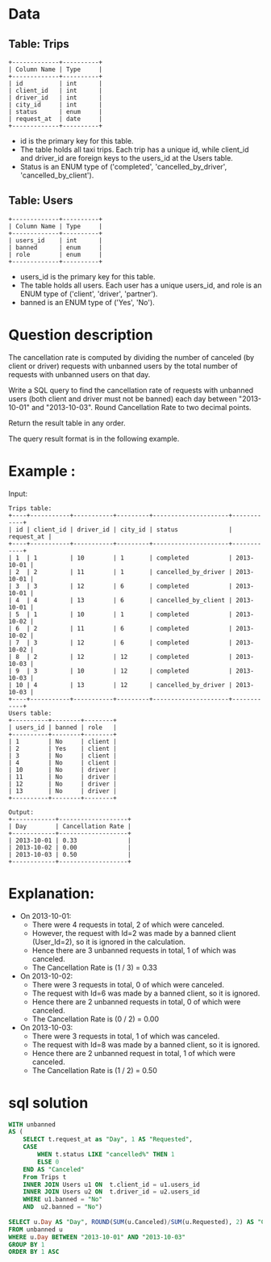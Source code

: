 # Data

## Table: Trips

```text
+-------------+----------+
| Column Name | Type     |
+-------------+----------+
| id          | int      |
| client_id   | int      |
| driver_id   | int      |
| city_id     | int      |
| status      | enum     |
| request_at  | date     |     
+-------------+----------+

```

- id is the primary key for this table.
- The table holds all taxi trips. Each trip has a unique id, while client_id and driver_id are foreign keys to the users_id at the Users table.
- Status is an ENUM type of ('completed', 'cancelled_by_driver', 'cancelled_by_client').
 

## Table: Users

```text
+-------------+----------+
| Column Name | Type     |
+-------------+----------+
| users_id    | int      |
| banned      | enum     |
| role        | enum     |
+-------------+----------+

```

- users_id is the primary key for this table.
- The table holds all users. Each user has a unique users_id, and role is an ENUM type of ('client', 'driver', 'partner').
- banned is an ENUM type of ('Yes', 'No').
 

# Question description

The cancellation rate is computed by dividing the number of canceled (by client or driver) requests with unbanned 
users by the total number of requests with unbanned users on that day.

Write a SQL query to find the cancellation rate of requests with unbanned users 
(both client and driver must not be banned) each day between "2013-10-01" and "2013-10-03". Round Cancellation Rate to two decimal points.

Return the result table in any order.

The query result format is in the following example.

 

# Example :

Input: 

```text
Trips table:
+----+-----------+-----------+---------+---------------------+------------+
| id | client_id | driver_id | city_id | status              | request_at |
+----+-----------+-----------+---------+---------------------+------------+
| 1  | 1         | 10        | 1       | completed           | 2013-10-01 |
| 2  | 2         | 11        | 1       | cancelled_by_driver | 2013-10-01 |
| 3  | 3         | 12        | 6       | completed           | 2013-10-01 |
| 4  | 4         | 13        | 6       | cancelled_by_client | 2013-10-01 |
| 5  | 1         | 10        | 1       | completed           | 2013-10-02 |
| 6  | 2         | 11        | 6       | completed           | 2013-10-02 |
| 7  | 3         | 12        | 6       | completed           | 2013-10-02 |
| 8  | 2         | 12        | 12      | completed           | 2013-10-03 |
| 9  | 3         | 10        | 12      | completed           | 2013-10-03 |
| 10 | 4         | 13        | 12      | cancelled_by_driver | 2013-10-03 |
+----+-----------+-----------+---------+---------------------+------------+
Users table:
+----------+--------+--------+
| users_id | banned | role   |
+----------+--------+--------+
| 1        | No     | client |
| 2        | Yes    | client |
| 3        | No     | client |
| 4        | No     | client |
| 10       | No     | driver |
| 11       | No     | driver |
| 12       | No     | driver |
| 13       | No     | driver |
+----------+--------+--------+

```

```text
Output: 
+------------+-------------------+
| Day        | Cancellation Rate |
+------------+-------------------+
| 2013-10-01 | 0.33              |
| 2013-10-02 | 0.00              |
| 2013-10-03 | 0.50              |
+------------+-------------------+

```


# Explanation: 

- On 2013-10-01:
  - There were 4 requests in total, 2 of which were canceled.
  - However, the request with Id=2 was made by a banned client (User_Id=2), so it is ignored in the calculation.
  - Hence there are 3 unbanned requests in total, 1 of which was canceled.
  - The Cancellation Rate is (1 / 3) = 0.33
- On 2013-10-02:
  - There were 3 requests in total, 0 of which were canceled.
  - The request with Id=6 was made by a banned client, so it is ignored.
  - Hence there are 2 unbanned requests in total, 0 of which were canceled.
  - The Cancellation Rate is (0 / 2) = 0.00
- On 2013-10-03:
  - There were 3 requests in total, 1 of which was canceled.
  - The request with Id=8 was made by a banned client, so it is ignored.
  - Hence there are 2 unbanned request in total, 1 of which were canceled.
  - The Cancellation Rate is (1 / 2) = 0.50

# sql solution

```sql
WITH unbanned 
AS (
    SELECT t.request_at as "Day", 1 AS "Requested",
    CASE 
        WHEN t.status LIKE "cancelled%" THEN 1
        ELSE 0
    END AS "Canceled"
    From Trips t 
    INNER JOIN Users u1 ON  t.client_id = u1.users_id
    INNER JOIN Users u2 ON  t.driver_id = u2.users_id
    WHERE u1.banned = "No"
    AND  u2.banned = "No")
    
SELECT u.Day AS "Day", ROUND(SUM(u.Canceled)/SUM(u.Requested), 2) AS "Cancellation Rate"
FROM unbanned u
WHERE u.Day BETWEEN "2013-10-01" AND "2013-10-03"
GROUP BY 1
ORDER BY 1 ASC
```